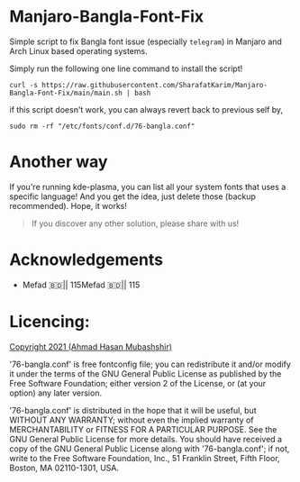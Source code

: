 # Manjaro-Bangla-Font-Fix
Simple script to fix Bangla font issue (especially `telegram`) in Manjaro and Arch Linux based operating systems.

Simply run the following one line command to install the script!
```
curl -s https://raw.githubusercontent.com/SharafatKarim/Manjaro-Bangla-Font-Fix/main/main.sh | bash
```
if this script doesn't work, you can always revert back to previous self by,
```
sudo rm -rf "/etc/fonts/conf.d/76-bangla.conf"
```

# Another way
If you're running kde-plasma, you can list all your system fonts that uses a specific language! And you get the idea, just delete those (backup recommended). Hope, it works! 

> If you discover any other solution, please share with us!

# Acknowledgements 
- Mefad 🇧🇩|| 115Mefad 🇧🇩|| 115

# Licencing:
[Copyright 2021 (Ahmad Hasan Mubashshir)](mailto:ahmubashshir@gmail.com)

'76-bangla.conf' is free fontconfig file; you can redistribute it and/or modify
it under the terms of the GNU General Public License as published by
the Free Software Foundation; either version 2 of the License, or
(at your option) any later version.

'76-bangla.conf' is distributed in the hope that it will be useful,
but WITHOUT ANY WARRANTY; without even the implied warranty of
MERCHANTABILITY or FITNESS FOR A PARTICULAR PURPOSE.  See the
 GNU General Public License for more details.
You should have received a copy of the GNU General Public License
along with '76-bangla.conf'; if not, write to the Free Software
Foundation, Inc., 51 Franklin Street, Fifth Floor, Boston,
MA 02110-1301, USA.
